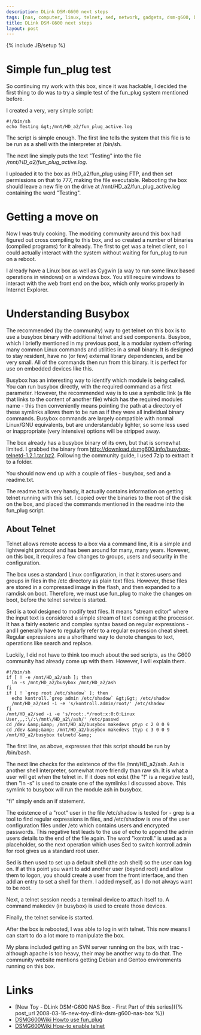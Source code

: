 ```yaml
---
description: DLink DSM-G600 next steps
tags: [nas, computer, linux, telnet, sed, network, gadgets, dsm-g600, busybox, pc, hackable, sbc, modding, powerpc]
title: DLink DSM-G600 next steps
layout: post
---
```

{% include JB/setup %}

# Simple fun_plug test

So continuing my work with this box, since it was hackable, I decided the first thing to do was to try a simple test of the fun_plug system mentioned before.

I created a very, very simple script:

    #!/bin/sh
    echo Testing &gt;/mnt/HD_a2/fun_plug_active.log


The script is simple enough. The first line tells the system that this file is to be run as a shell with the interpreter at /bin/sh.

The next line simply puts the text "Testing" into the file */mnt/HD_a2/fun_plug_active.log*.

I uploaded it to the box as /HD_a2/fun_plug using FTP, and then set permissions on that to 777, making the file executable. Rebooting the box should leave a new file on the drive at /mnt/HD_a2/fun_plug_active.log containing the word "Testing".

# Getting a move on

Now I was truly cooking. The modding community around this box had figured out cross compiling to this box, and so created a number of binaries (compiled programs) for it already. The first to get was a telnet client, so I could actually interact with the system without waiting for fun_plug to run on a reboot.

I already have a Linux box as well as Cygwin (a way to run some linux based operations in windows) on a windows box. You still require windows to interact with the web front end on the box, which only works properly in Internet Explorer.

# Understanding Busybox

The recommended (by the community) way to get telnet on this box is to use a busybox binary with additional telnet and sed components. Busybox, which I briefly mentioned in my previous post, is a modular system offering many common Linux commands and utilities in a small binary. It is designed to stay resident, have no (or few) external library dependencies, and be very small. All of the commands then run from this binary. It is perfect for use on embedded devices like this.

Busybox has an interesting way to identify which module is being called. You can run busybox directly, with the required command as a first parameter. However, the recommended way is to use a symbolic link (a file that links to the content of another file) which has the required modules name - this then conveniently means pointing the path at a directory of these symlinks allows them to be run as if they were all individual binary commands. Busybox commands are largely compatible with normal Linux/GNU equivalents, but are understandably lighter, so some less used or inappropriate (very intensive) options will be stripped away.

The box already has a busybox binary of its own, but that is somewhat limited. I grabbed the binary from <http://download.dsmg600.info/busybox-telnetd-1.2.1.tar.bz2>. Following the community guide, I used 7zip to extract it to a folder.

You should now end up with a couple of files - busybox, sed and a readme.txt.

The readme.txt is very handy, it actually contains information on getting telnet running with this set. I copied over the binaries to the root of the disk on the box, and placed the commands mentioned in the readme into the fun_plug script.

## About Telnet

Telnet allows remote access to a box via a command line, it is a simple and lightweight protocol and has been around for many, many years. However, on this box, it requires a few changes to groups, users and security in the configuration.

The box uses a standard Linux configuration, in that it stores users and groups in files in the /etc directory as plain text files. However, these files are stored in a compressed image in the flash, and then expanded to a ramdisk on boot. Therefore, we must use fun_plug to make the changes on boot, before the telnet service is started.

Sed is a tool designed to modify text files. It means "stream editor" where the input text is considered a simple stream of text coming at the processor. It has a fairly esoteric and complex syntax based on regular expressions - and I generally have to regularly refer to a regular expression cheat sheet. Regular expressions are a shorthand way to denote changes to text, operations like search and replace.

Luckily, I did not have to think too much about the sed scripts, as the G600 community had already come up with them. However, I will explain them.

    #!/bin/sh
    if [ ! -e /mnt/HD_a2/ash ]; then
      ln -s /mnt/HD_a2/busybox /mnt/HD_a2/ash
    fi
    if [ ! `grep root /etc/shadow` ]; then
      echo kontroll.`grep admin /etc/shadow` &gt;&gt; /etc/shadow
      /mnt/HD_a2/sed -i -e 's/kontroll.admin/root/' /etc/shadow
    fi
    /mnt/HD_a2/sed -i -e 's/root:.*/root:x:0:0:Linux User,,,:\/:\/mnt\/HD_a2\/ash/' /etc/passwd
    cd /dev &amp;&amp; /mnt/HD_a2/busybox makedevs ptyp c 2 0 0 9
    cd /dev &amp;&amp; /mnt/HD_a2/busybox makedevs ttyp c 3 0 0 9
    /mnt/HD_a2/busybox telnetd &amp;


The first line, as above, expresses that this script should be run by /bin/bash.

The next line checks for the existence of the file /mnt/HD_a2/ash. Ash is another shell interpreter, somewhat more friendly than raw sh. It is what a user will get when the telnet in. If it does not exist (the "!" is a negative test), then "ln -s" is used to create one of the symlinks I discussed above. This symlink to busybox will run the module ash in busybox.

"fi" simply ends an if statement.

The existence of a "root" user in the file /etc/shadow is tested for - grep is a tool to find regular expressions in files, and /etc/shadow is one of the user configuration files under /etc which contains users and encrypted passwords. This negative test leads to the use of echo to append the admin users details to the end of the file again. The word "kontroll." is used as a placeholder, so the next operation which uses Sed to switch kontroll.admin for root gives us a standard root user.

Sed is then used to set up a default shell (the ash shell) so the user can log on. If at this point you want to add another user (beyond root) and allow them to logon, you should create a user from the front interface, and then add an entry to set a shell for them. I added myself, as I do not always want to be root.

Next, a telnet session needs a terminal device to attach itself to. A command makedev (in busybox) is used to create those devices.

Finally, the telnet service is started.

After the box is rebooted, I was able to log in with telnet. This now means I can start to do a lot more to manipulate the box.

My plans included getting an SVN server running on the box, with trac - although apache is too heavy, their may be another way to do that. The community website mentions getting Debian and Gentoo environments running on this box.

# Links

* [New Toy - DLink DSM-G600 NAS Box - First Part of this series]({% post_url 2008-03-16-new-toy-dlink-dsm-g600-nas-box %})
* [DSMG600Wiki Howto use fun_plug](http://dsmg600.info/howto:fun_plug)
* [DSMG600Wiki How-to enable telnet](http://dsmg600.info/howto:telnet)

